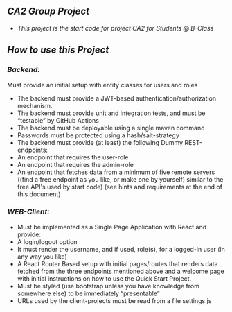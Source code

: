 ## *CA2 Group Project*
- *This project is the start code for project CA2 for Students @ B-Class*
## *How to use this Project*
### *Backend:*
Must provide an initial setup with entity classes for users and roles
- The backend must provide a JWT-based authentication/authorization mechanism.
- The backend must provide unit and integration tests, and must be “testable” by GitHub Actions
- The backend must be deployable using a single maven command
- Passwords must be protected using a hash/salt-strategy
- The backend must provide (at least) the following Dummy REST-endpoints:
- An endpoint that requires the user-role
- An endpoint that requires the admin-role
- An endpoint that fetches data from a minimum of five remote servers ((find a free endpoint as you like, or make one by yourself) similar to the free API's used by start code) (see hints and requirements at the end of this document)

### *WEB-Client:*
- Must be implemented as a Single Page Application with React and provide:
- A login/logout option
- It must render the username, and if used, role(s), for a logged-in user (in any way you like)
- A React Router Based setup with initial pages/routes that renders data fetched from the three endpoints mentioned above and a welcome page with initial instructions on how to use the Quick Start Project.
- Must be styled (use bootstrap unless you have knowledge from somewhere else) to be immediately “presentable”
- URLs used by the client-projects must be read from a file settings.js



